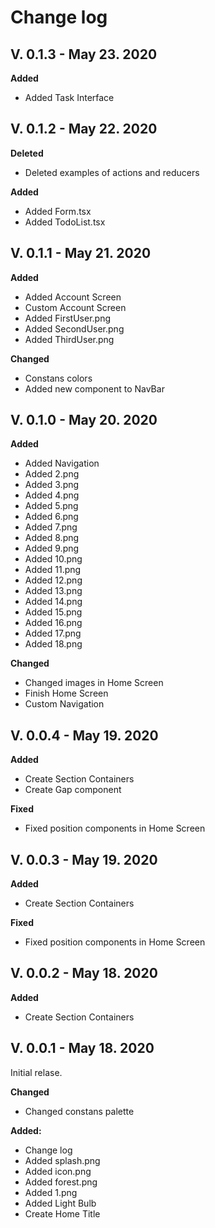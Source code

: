 # Change log

## V. 0.1.3 - May 23. 2020

**Added**
-  Added Task Interface


## V. 0.1.2 - May 22. 2020

**Deleted**
-  Deleted examples of actions and reducers

**Added**
-  Added Form.tsx
-  Added TodoList.tsx

## V. 0.1.1 - May 21. 2020

**Added**
-  Added Account Screen
-  Custom Account Screen
-  Added FirstUser.png
-  Added SecondUser.png
-  Added ThirdUser.png

**Changed**
-  Constans colors
-  Added new component to NavBar

## V. 0.1.0 - May 20. 2020

**Added**
-  Added Navigation
-  Added 2.png
-  Added 3.png
-  Added 4.png
-  Added 5.png
-  Added 6.png
-  Added 7.png
-  Added 8.png
-  Added 9.png  
-  Added 10.png
-  Added 11.png
-  Added 12.png  
-  Added 13.png
-  Added 14.png
-  Added 15.png  
-  Added 16.png
-  Added 17.png
-  Added 18.png  

**Changed**

-  Changed images in Home Screen
-  Finish Home Screen
-  Custom Navigation

## V. 0.0.4 - May 19. 2020

**Added**
-  Create Section Containers
-  Create Gap component 

**Fixed**
- Fixed position components in Home Screen 

## V. 0.0.3 - May 19. 2020

**Added**
-  Create Section Containers

**Fixed**
- Fixed position components in Home Screen 

## V. 0.0.2 - May 18. 2020

**Added**
-  Create Section Containers


## V. 0.0.1 - May 18. 2020

Initial relase.

**Changed**

-   Changed constans palette

**Added:**

-   Change log
-   Added splash.png
-   Added icon.png
-   Added forest.png
-   Added 1.png
-   Added Light Bulb
-   Create Home Title



